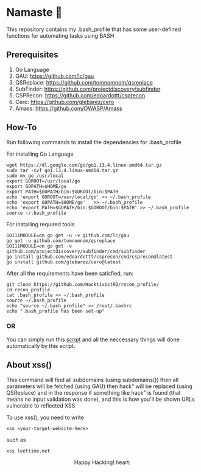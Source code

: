 # Namaste 🙏
This repository contains my .bash_profile that has some user-defined functions for automating tasks using BASH

Prerequisites
--
1) Go Language 
2) GAU: https://github.com/lc/gau
3) QSReplace: https://github.com/tomnomnom/qsreplace
4) SubFinder: https://github.com/projectdiscovery/subfinder
5) CSPRecon: https://github.com/edoardottt/csprecon
6) Cero: https://github.com/glebarez/cero
7) Amass: https://github.com/OWASP/Amass

How-To
--

Run following commands to install the dependencies for .bash_profile

For installing Go Language

    wget https://dl.google.com/go/go1.13.4.linux-amd64.tar.gz
    sudo tar -xvf go1.13.4.linux-amd64.tar.gz
    sudo mv go /usr/local
    export GOROOT=/usr/local/go
    export GOPATH=$HOME/go
    export PATH=$GOPATH/bin:$GOROOT/bin:$PATH
    echo 'export GOROOT=/usr/local/go' >> ~/.bash_profile
    echo 'export GOPATH=$HOME/go'	>> ~/.bash_profile			
    echo 'export PATH=$GOPATH/bin:$GOROOT/bin:$PATH' >> ~/.bash_profile	
    source ~/.bash_profile
    
For installing required tools
    
    GO111MODULE=on go get -u -v github.com/lc/gau
    go get -u github.com/tomnomnom/qsreplace
    GO111MODULE=on go get -v github.com/projectdiscovery/subfinder/cmd/subfinder
    go install github.com/edoardottt/csprecon/cmd/csprecon@latest
    go install github.com/glebarez/cero@latest
    

After all the requirements have been satisfied, run:

    git clone https://github.com/HacktivistRO/recon_profile/
    cd recon_profile
    cat .bash_profile >> ~/.bash_profile
    source ~/.bash_profile
    echo "source ~/.bash_profile" >> /root/.bashrc
    echo ".bash_profile has been set-up"
       
 ### OR
 
You can simply run this [script](https://github.com/HacktivistRO/HackBox/) and all the neccessary things will done automatically by this script.

About xss()
--

This command will find all subdomains (using subdomains()) then all parameters will be fetched (using GAU) then hack\" will be replaced (using QSReplace) and in the response if something like hack\" is found (that means no input validation was done), and this is how you'll be shown URLs vulnerable to reflected XSS

To use xss(), you need to write
    
    xss <your-target-website-here>

such as

    xss leettime.net
 
<p align="center">
Happy Hacking!:heart:
</p>
